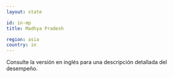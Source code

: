 ```yaml
---
layout: state

id: in-mp
title: Madhya Pradesh

region: asia
country: in
---
```


Consulte la versión en inglés para una descripción detallada del desempeño.